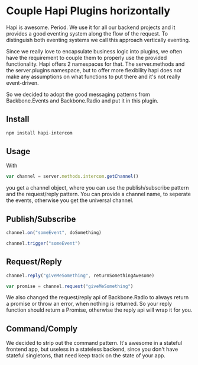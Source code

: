 # Couple Hapi Plugins horizontally

Hapi is awesome. Period. We use it for all our backend projects and it provides a good eventing system along the flow of the request. To distinguish both eventing systems we call this approach vertically eventing.

Since we really love to encapsulate business logic into plugins, we often have the requirement to couple them to properly use the provided functionality. Hapi offers 2 namespaces for that. The server.methods and the server.plugins namespace, but to offer more flexibility hapi does not make any assumptions on what functions to put there and it's not really event-driven.

So we decided to adopt the good messaging patterns from Backbone.Events and Backbone.Radio and put it in this plugin.

## Install

```javascript
npm install hapi-intercom
```

## Usage

With
```javascript
var channel = server.methods.intercom.getChannel()
```
you get a channel object, where you can use the publish/subscribe pattern and the request/reply pattern. You can provide a channel name, to seperate the events, otherwise you get the universal channel.

## Publish/Subscribe

```javascript
channel.on("someEvent", doSomething)

channel.trigger("someEvent")

```

## Request/Reply

```javascript
channel.reply("giveMeSomething", returnSomethingAwesome)

var promise = channel.request("giveMeSomething")

```
We also changed the request/reply api of Backbone.Radio to always return a promise or throw an error, when nothing is returned. So your reply function should return a Promise, otherwise the reply api will wrap it for you.

## Command/Comply

We decided to strip out the command pattern. It's awesome in a stateful frontend app, but useless in a stateless backend, since you don't have stateful singletons, that need keep track on the state of your app.


